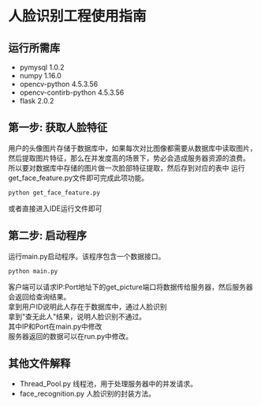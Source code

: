 # 人脸识别工程使用指南

## 运行所需库
- pymysql 1.0.2
- numpy 1.16.0
- opencv-python 4.5.3.56
- opencv-contirb-python 4.5.3.56
- flask 2.0.2

## 第一步: 获取人脸特征
用户的头像图片存储于数据库中，如果每次对比图像都需要从数据库中读取图片，然后提取图片特征，那么在并发度高的场景下，势必会造成服务器资源的浪费。  
所以要对数据库中存储的图片做一次脸部特征提取，然后存到对应的表中
运行get_face_feature.py文件即可完成此项功能。
```
python get_face_feature.py
```
或者直接进入IDE运行文件即可

## 第二步: 启动程序
运行main.py启动程序。该程序包含一个数据接口。 
```
python main.py
``` 
客户端可以请求IP:Port地址下的get_picture端口将数据传给服务器，然后服务器会返回给查询结果。  
拿到用户ID说明此人存在于数据库中，通过人脸识别  
拿到"查无此人"结果，说明人脸识别不通过。  
其中IP和Port在main.py中修改  
服务器返回的数据可以在run.py中修改。

## 其他文件解释
- Thread_Pool.py 线程池，用于处理服务器中的并发请求。
- face_recognition.py 人脸识别的封装方法。
